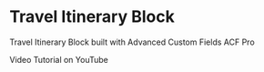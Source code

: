# Travel Itinerary Block
Travel Itinerary Block built with Advanced Custom Fields ACF Pro

Video Tutorial on YouTube